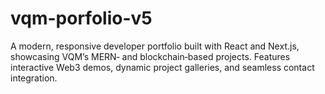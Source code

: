 # vqm-porfolio-v5
A modern, responsive developer portfolio built with React and Next.js, showcasing VQM’s MERN‐ and blockchain‐based projects. Features interactive Web3 demos, dynamic project galleries, and seamless contact integration.
